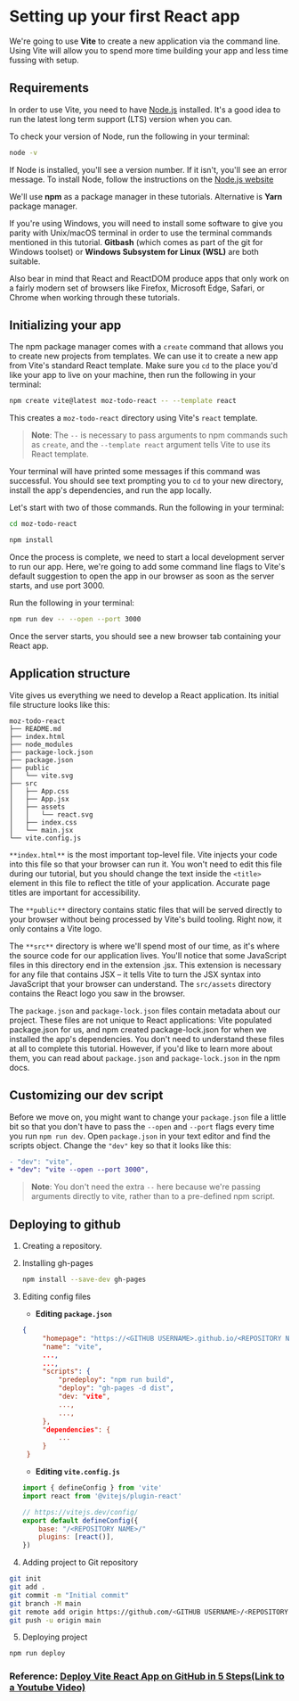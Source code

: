 # Setting up your first React app

We're going to use **Vite** to create a new application via the command line. Using Vite will allow you to spend more time building your app and less time fussing with setup.

## Requirements

In order to use Vite, you need to have [Node.js](https://nodejs.org/en/) installed.
It's a good idea to run the latest long term support (LTS) version when you can.

To check your version of Node, run the following in your terminal:

```BASH
node -v
```

If Node is installed, you'll see a version number. If it isn't, you'll see an error message. To install Node, follow the instructions on the [Node.js website](https://nodejs.org/en/)

We'll use **npm** as a package manager in these tutorials. Alternative is **Yarn** package manager.

If you're using Windows, you will need to install some software to give you parity with Unix/macOS terminal in order to use the terminal commands mentioned in this tutorial. **Gitbash** (which comes as part of the git for Windows toolset) or **Windows Subsystem for Linux (WSL)** are both suitable.

Also bear in mind that React and ReactDOM produce apps that only work on a fairly modern set of browsers like Firefox, Microsoft Edge, Safari, or Chrome when working through these tutorials.

## Initializing your app

The npm package manager comes with a `create` command that allows you to create new projects from templates. We can use it to create a new app from Vite's standard React template. Make sure you `cd` to the place you'd like your app to live on your machine, then run the following in your terminal:

```BASH
npm create vite@latest moz-todo-react -- --template react
```

This creates a `moz-todo-react` directory using Vite's `react` template.

>**Note**: The `--` is necessary to pass arguments to npm commands such as `create`, and the `--template react` argument tells Vite to use its React template.

Your terminal will have printed some messages if this command was successful. You should see text prompting you to `cd` to your new directory, install the app's dependencies, and run the app locally.

Let's start with two of those commands. Run the following in your terminal:

```BASH
cd moz-todo-react
```

```BASH
npm install
```

Once the process is complete, we need to start a local development server to run our app. Here, we're going to add some command line flags to Vite's default suggestion to open the app in our browser as soon as the server starts, and use port 3000.

Run the following in your terminal:

```BASH
npm run dev -- --open --port 3000
```

Once the server starts, you should see a new browser tab containing your React app.

## Application structure

Vite gives us everything we need to develop a React application. Its initial file structure looks like this:

```
moz-todo-react
├── README.md
├── index.html
├── node_modules
├── package-lock.json
├── package.json
├── public
│   └── vite.svg
├── src
│   ├── App.css
│   ├── App.jsx
│   ├── assets
│   │   └── react.svg
│   ├── index.css
│   └── main.jsx
└── vite.config.js
```

`**index.html**` is the most important top-level file. Vite injects your code into this file so that your browser can run it. You won't need to edit this file during our tutorial, but you should change the text inside the `<title>` element in this file to reflect the title of your application. Accurate page titles are important for accessibility.

The `**public**` directory contains static files that will be served directly to your browser without being processed by Vite's build tooling. Right now, it only contains a Vite logo.

The `**src**` directory is where we'll spend most of our time, as it's where the source code for our application lives. You'll notice that some JavaScript files in this directory end in the extension .jsx. This extension is necessary for any file that contains JSX – it tells Vite to turn the JSX syntax into JavaScript that your browser can understand. The `src/assets` directory contains the React logo you saw in the browser.

The `package.json` and `package-lock.json` files contain metadata about our project. These files are not unique to React applications: Vite populated package.json for us, and npm created package-lock.json for when we installed the app's dependencies. You don't need to understand these files at all to complete this tutorial. However, if you'd like to learn more about them, you can read about `package.json` and `package-lock.json` in the npm docs. 

## Customizing our dev script

Before we move on, you might want to change your `package.json` file a little bit so that you don't have to pass the `--open` and `--port` flags every time you run `npm run dev`. Open `package.json` in your text editor and find the scripts object. Change the `"dev"` key so that it looks like this:

```DIFF
- "dev": "vite",
+ "dev": "vite --open --port 3000",
```

>**Note**: You don't need the extra `--` here because we're passing arguments directly to vite, rather than to a pre-defined npm script.


## Deploying to github

1. Creating a repository.
2. Installing gh-pages
   ```BASH
   npm install --save-dev gh-pages
   ```
3. Editing config files

   - **Editing `package.json`**
  
   ```JSON
   {
        "homepage": "https://<GITHUB USERNAME>.github.io/<REPOSITORY NAME>",
        "name": "vite",
        ...,
        ...,
        "scripts": {
            "predeploy": "npm run build",
            "deploy": "gh-pages -d dist",
            "dev: "vite",
            ...,
            ...,
        },
        "dependencies": {
            ...
        }
    }
   ```

   - **Editing `vite.config.js`**
  
    ```JAVASCRIPT
    import { defineConfig } from 'vite'
    import react from '@vitejs/plugin-react'

    // https://vitejs.dev/config/
    export default defineConfig({
        base: "/<REPOSITORY NAME>/"
        plugins: [react()],
    })
    ```

4. Adding project to Git repository

```BASH
git init
git add .
git commit -m "Initial commit"
git branch -M main
git remote add origin https://github.com/<GITHUB USERNAME>/<REPOSITORY NAME>.git
git push -u origin main
```

5. Deploying project

```BASH
npm run deploy
```

### Reference: [Deploy Vite React App on GitHub in 5 Steps(Link to a Youtube Video)](https://www.youtube.com/watch?v=oPuaMcLRYdY)

